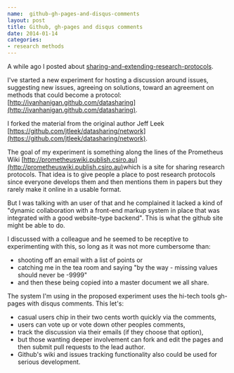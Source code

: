 ```yaml
---
name:  github-gh-pages-and-disqus-comments
layout: post
title: Github, gh-pages and disqus comments 
date: 2014-01-14
categories:
- research methods
---
```


A while ago I posted about [sharing-and-extending-research-protocols](http://ivanhanigan.github.io/2013/11/sharing-and-extending-research-protocols/).

I've started a new experiment for hosting a discussion around issues, suggesting new issues, agreeing on solutions, toward an agreement on methods that could become a protocol:
[http://ivanhanigan.github.com/datasharing](http://ivanhanigan.github.com/datasharing).

I forked the material from the original author Jeff Leek [https://github.com/jtleek/datasharing/network](https://github.com/jtleek/datasharing/network).

The goal of my experiment is something along the lines of the Prometheus Wiki [http://prometheuswiki.publish.csiro.au](http://prometheuswiki.publish.csiro.au)​ which is a site for sharing research protocols. That idea is to give people a place to post research protocols since everyone develops them and then mentions them in papers but they rarely make it online in a usable format.

But I was talking with an user of that and he complained it lacked a kind of "dynamic collaboration with a front-end markup system in place that was integrated with a good website-type backend".  This is what the github site might be able to do.

I discussed with a colleague and he seemed to be receptive to experimenting with this, so long as it was not more cumbersome than:

- shooting off an email with a list of points or
- catching me in the tea room and saying "by the way - missing values should never be -9999"
-  and then these being copied into a master document we all share.

The system I'm using in the proposed experiment uses the hi-tech tools gh-pages with disqus comments.  This let's:

- casual users chip in their two cents worth quickly via the  comments,
- users can vote up or vote down other peoples comments,
- track the discussion via their emails (if they choose that option),
- but those wanting  deeper involvement can fork and edit the pages and then submit pull  requests to the lead author. 
- Github's wiki and issues tracking functionality also could be used for serious development.
